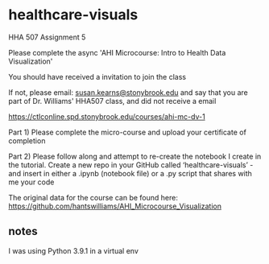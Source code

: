 # healthcare-visuals
HHA 507 Assignment 5

Please complete the async 'AHI Microcourse: Intro to Health Data Visualization' 

You should have received a invitation to join the class 

If not, please email: susan.kearns@stonybrook.edu and say that you are part of Dr. Williams' HHA507 class, and did not receive a email 

https://ctlconline.spd.stonybrook.edu/courses/ahi-mc-dv-1 

Part 1) Please complete the micro-course and upload your certificate of completion 

Part 2) Please follow along and attempt to re-create the notebook I create in the tutorial. Create a new repo in your GitHub called ‘healthcare-visuals’ - and insert in either a .ipynb (notebook file) or a .py script that shares with me your code 

The original data for the course can be found here: https://github.com/hantswilliams/AHI_Microcourse_Visualization

## notes
I was using Python 3.9.1 in a virtual env